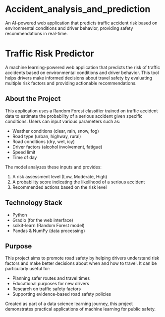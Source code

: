# Accident_analysis_and_prediction
An AI-powered web application that predicts traffic accident risk based on environmental conditions and driver behavior, providing safety recommendations in real-time.
# Traffic Risk Predictor

A machine learning-powered web application that predicts the risk of traffic accidents based on environmental conditions and driver behavior. This tool helps drivers make informed decisions about travel safety by evaluating multiple risk factors and providing actionable recommendations.

## About the Project

This application uses a Random Forest classifier trained on traffic accident data to estimate the probability of a serious accident given specific conditions. Users can input various parameters such as:

- Weather conditions (clear, rain, snow, fog)
- Road type (urban, highway, rural)
- Road conditions (dry, wet, icy)
- Driver factors (alcohol involvement, fatigue)
- Speed limit
- Time of day

The model analyzes these inputs and provides:
1. A risk assessment level (Low, Moderate, High)
2. A probability score indicating the likelihood of a serious accident
3. Recommended actions based on the risk level

## Technology Stack

- Python
- Gradio (for the web interface)
- scikit-learn (Random Forest model)
- Pandas & NumPy (data processing)

## Purpose

This project aims to promote road safety by helping drivers understand risk factors and make better decisions about when and how to travel. It can be particularly useful for:

- Planning safer routes and travel times
- Educational purposes for new drivers
- Research on traffic safety factors
- Supporting evidence-based road safety policies

Created as part of a data science learning journey, this project demonstrates practical applications of machine learning for public safety.
